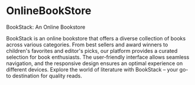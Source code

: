 # OnlineBookStore

BookStack: An Online Bookstore

BookStack is an online bookstore that offers a diverse collection of books across various categories. From best sellers and award winners to children's favorites and editor's picks, our platform provides a curated selection for book enthusiasts. The user-friendly interface allows seamless navigation, and the responsive design ensures an optimal experience on different devices. Explore the world of literature with BookStack – your go-to destination for quality reads.
